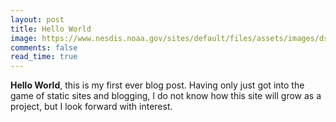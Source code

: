 ```yaml
---
layout: post
title: Hello World
image: https://www.nesdis.noaa.gov/sites/default/files/assets/images/dscovr_epic_moontransitfull.gif
comments: false
read_time: true
---
```


**Hello World**, this is my first ever blog post. Having only just got into the game of static sites and blogging, I do not know how this site will grow as a project, but I look forward with interest.
